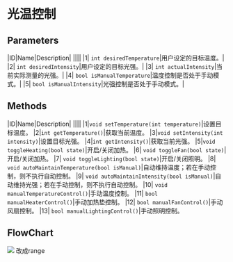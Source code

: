 # 光温控制
## Parameters
|ID|Name|Description|
||||
|1| `int desiredTemperature`|用户设定的目标温度。|
|2| `int desiredIntensity`|用户设定的目标光强。|
|3| `int actualIntensity`|当前实际测量的光强。|
|4| `bool isManualTemperature`|温度控制是否处于手动模式。|
|5| `bool isManualIntensity`|光强控制是否处于手动模式。|

## Methods  
|ID|Name|Description|
||||
|1|`void setTemperature(int temperature)`|设置目标温度。
|2|`int getTemperature()`|获取当前温度。
|3|`void setIntensity(int intensity)`|设置目标光强。
|4|`int getIntensity()`|获取当前光强。
|5|`void toggleHeating(bool state)`|开启/关闭加热。
|6| `void toggleFan(bool state)`|开启/关闭加热。
|7| `void toggleLighting(bool state)`|开启/关闭照明。
|8| `void autoMaintainTemperature(bool isManual)`|自动维持温度；若在手动控制，则不执行自动控制。
|9| `void autoMaintainIntensity(bool isManual)`|自动维持光强；若在手动控制，则不执行自动控制。
|10| `void manualTemperatureControl()`|手动温度控制。
|11| `bool manualHeaterControl()`|手动加热垫控制。
|12| `bool manualFanControl()`|手动风扇控制。
|13| `bool manualLightingControl()`|手动照明控制。

## FlowChart
![](Blank%20diagram.png)
改成range